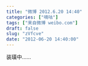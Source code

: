 ```yaml
---
title: "微博 2012.6.20 14:40"
categories: ["嘀咕"]
tags: ["来自微博 weibo.com"]
draft: false
slug: "zVfcve"
date: "2012-06-20 14:40:00"
---
```


<p>装璜中…… ​​​​</p>
